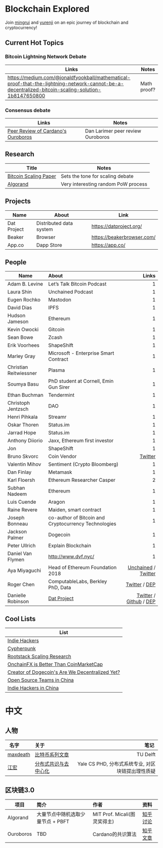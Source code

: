 # Blockchain Explored
Join [mingrui](https://github.com/mingrui) and [yurenji](https://github.com/yurenji) on an epic journey of blockchain and cryptocurrency!

## Current Hot Topics
### Bitcoin Lightning Network Debate
| Links | Notes |
| ----- | ----- |
| https://medium.com/@jonaldfyookball/mathematical-proof-that-the-lightning-network-cannot-be-a-decentralized-bitcoin-scaling-solution-1b8147650800 | Math proof? |

### Consensus debate 
| Links | Notes |
| ----- | ----- |
| [Peer Review of Cardano's Ouroboros](https://steemit.com/cardamon/@dan/peer-review-of-cardano-s-ouroboros)| Dan Larimer peer review Ouroboros |

## Research
| Title | Notes |
| ----- | ----- |
|[Bitcoin Scaling Paper](https://drive.google.com/file/d/1mXGpWiSuEwJmbBVVYzPGHfujdkAAClz_/view)| Sets the tone for scaling debate |
|[Algorand](https://arxiv.org/pdf/1607.01341.pdf)| Very interesting random PoW process |

## Projects
|Name| About | Link |
|-|-|-|
|Dat Project| Distributed data system | https://datproject.org/ |
|Beaker| Browser | https://beakerbrowser.com/ |
|App.co| Dapp Store | https://app.co/ |

## People

| Name        | About           | Links |
| ------------- |:-------------| -----:|
|Adam B. Levine|	Let’s Talk Bitcoin Podcast	|1|
|Laura Shin|	Unchained Podcast	|1|
|Eugen Rochko|	Mastodon	|1|
|David Dias|	IPFS|	1|
|Hudson Jameson|	Ethereum	|1|
|Kevin Owocki|	Gitcoin	|1|
|Sean Bowe|	Zcash|1|
|Erik Voorhees|	ShapeShift	|1|
|Marley Gray|	Microsoft - Enterprise Smart Contract	|1|
|Christian Reitwiessner|	Plasma	|1|
|Soumya Basu|	PhD student at Cornell, Emin Gun Sirer	|1|
|Ethan Buchman|	Tendermint	|1|
|Christoph Jentzsch|	DAO	|1|
|Henri Pihkala|	Streamr	|1|
|Oskar Thoren|	Status.im	|1|
|Jarrad Hope|	Status.im	|1|
|Anthony Diiorio|	Jaxx, Ethereum first investor	|1|
|Jon| 	ShapeShift	|1|
|Bruno Skvorc| Coin Vendor	|[Twitter](https://twitter.com/bitfalls)|
|Valentin Mihov|	Sentiment (Crypto Bloomberg)	|1|
|Dan Finlay|	Metamask	|1|
|Karl Floersh|	Ethereum Researcher Casper	|2|
|Subhan Nadeem|	Ethereum	|1|
|Luis Cuende|	Aragon	|1|
|Raine Revere|	Maiden, smart contract	|1|
|Joseph Bonneau|	 co-author of Bitcoin and Cryptocurrency Technologies	|1|
|Jackson Palmer|	Dogecoin	|1|
|Peter Ullrich|	Explain Blockchain	|1|
|Daniel Van Flymen|	http://www.dvf.nyc/	|1|
|Aya Miyaguchi|Head of Ethereum Foundation 2018|[Unchained](http://unchained.forbes.libsynpro.com/aya-miyaguchi-of-the-ethereum-foundation-on-who-makes-the-final-call-ep59) / [Twitter](https://twitter.com/mi_ayako?lang=en)|
|Roger Chen|ComputableLabs, Berkley PhD, Data|[Twitter](https://twitter.com/rgrchen) / [DEP](https://www.dataengineeringpodcast.com/data-economy-with-roger-chen-episode-21/)|
|Danielle Robinson|[Dat Project](https://datproject.org/)|[Twitter](https://twitter.com/daniellecrobins) / [Github](https://github.com/daniellecrobinson) / [DEP](https://www.dataengineeringpodcast.com/dat-with-danielle-robinson-and-joe-hand-episode-16/)|

## Cool Lists
| List |
| ----- |
| [Indie Hackers](https://www.indiehackers.com/) |
| [Cypherpunk](https://github.com/tombusby/cypherpunk-research) |
| [Rootstack Scaling Research](https://docs.google.com/document/d/1J8hehbnZWzcIUMQcxMiGbjz86wDu3zDFF7UtkR0XjGE/edit#) |
| [OnchainFX is Better Than CoinMarketCap](https://onchainfx.com/)|
| [Creator of Dogecoin's Are We Decentralized Yet?](https://arewedecentralizedyet.com/) |
| [Open Source Teams in China](https://github.com/niezhiyang/open_source_team)|
| [Indie Hackers in China](https://github.com/1c7/chinese-independent-developer)|


# 中文

## 人物

| 名字        | 关于           | 笔记  |
| ------------- |:-------------| ----------------: |
|[maxdeath](https://www.zhihu.com/people/maxdeath)|	[比特币系列文章](https://zhuanlan.zhihu.com/p/27433645)	|TU Delft |
|[江宏](https://www.zhihu.com/people/lazyseq)|	[分布式共识与去中心化](https://zhuanlan.zhihu.com/p/34290848)	|Yale CS PHD, 分布式系统专业, 对区块链提出理性质疑| 

## 区块链3.0


| 项目        | 简介          | 作者  |  资料 |
| ------------- |:------------- | :----- |:----- |
|Algorand|大量节点中随机选取少量节点 + PBFT| MIT Prof. Micali(图灵奖得主) | [知乎讨论](https://www.zhihu.com/question/59648250/answer/182742776)|
|Ouroboros| TBD |Cardano的共识算法 | [知乎文章](https://zhuanlan.zhihu.com/p/33824015)| 
